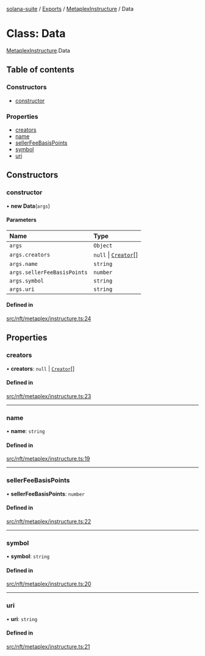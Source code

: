 [solana-suite](../README.md) / [Exports](../modules.md) / [MetaplexInstructure](../modules/MetaplexInstructure.md) / Data

# Class: Data

[MetaplexInstructure](../modules/MetaplexInstructure.md).Data

## Table of contents

### Constructors

- [constructor](MetaplexInstructure.Data.md#constructor)

### Properties

- [creators](MetaplexInstructure.Data.md#creators)
- [name](MetaplexInstructure.Data.md#name)
- [sellerFeeBasisPoints](MetaplexInstructure.Data.md#sellerfeebasispoints)
- [symbol](MetaplexInstructure.Data.md#symbol)
- [uri](MetaplexInstructure.Data.md#uri)

## Constructors

### constructor

• **new Data**(`args`)

#### Parameters

| Name | Type |
| :------ | :------ |
| `args` | `Object` |
| `args.creators` | ``null`` \| [`Creator`](MetaplexInstructure.Creator.md)[] |
| `args.name` | `string` |
| `args.sellerFeeBasisPoints` | `number` |
| `args.symbol` | `string` |
| `args.uri` | `string` |

#### Defined in

[src/nft/metaplex/instructure.ts:24](https://github.com/fukaoi/solana-suite/blob/17adcd0/src/nft/metaplex/instructure.ts#L24)

## Properties

### creators

• **creators**: ``null`` \| [`Creator`](MetaplexInstructure.Creator.md)[]

#### Defined in

[src/nft/metaplex/instructure.ts:23](https://github.com/fukaoi/solana-suite/blob/17adcd0/src/nft/metaplex/instructure.ts#L23)

___

### name

• **name**: `string`

#### Defined in

[src/nft/metaplex/instructure.ts:19](https://github.com/fukaoi/solana-suite/blob/17adcd0/src/nft/metaplex/instructure.ts#L19)

___

### sellerFeeBasisPoints

• **sellerFeeBasisPoints**: `number`

#### Defined in

[src/nft/metaplex/instructure.ts:22](https://github.com/fukaoi/solana-suite/blob/17adcd0/src/nft/metaplex/instructure.ts#L22)

___

### symbol

• **symbol**: `string`

#### Defined in

[src/nft/metaplex/instructure.ts:20](https://github.com/fukaoi/solana-suite/blob/17adcd0/src/nft/metaplex/instructure.ts#L20)

___

### uri

• **uri**: `string`

#### Defined in

[src/nft/metaplex/instructure.ts:21](https://github.com/fukaoi/solana-suite/blob/17adcd0/src/nft/metaplex/instructure.ts#L21)
